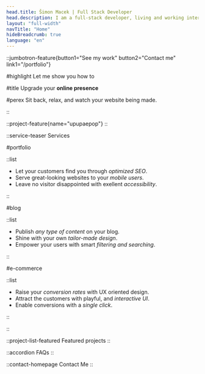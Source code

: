 ```yaml
---
head.title: Šimon Macek | Full Stack Developer
head.description: I am a full-stack developer, living and working internationally. I build websites for individuals and small businesses.
layout: "full-width"
navTitle: "Home"
hideBreadcrumb: true
language: "en"
---
```


::jumbotron-feature{button1="See my work" button2="Contact me" link1="/portfolio"}

#highlight
Let me show you how to

#title
Upgrade your **online presence**

#perex
Sit back, relax, and watch your website being made.

::

::project-feature{name="upupaepop"}
::

::service-teaser
Services

#portfolio

::list

- Let your customers find you through _optimized SEO_.
- Serve great-looking websites to your _mobile users_.
- Leave no visitor disappointed with exellent _accessibility_.

::

#blog

::list

- Publish _any type of content_ on your blog.
- Shine with your own _tailor-made design_.
- Empower your users with smart _filtering and searching_.

::

#e-commerce

::list

- Raise your _conversion rates_ with UX oriented design.
- Attract the customers with playful, and _interactive UI_.
- Enable conversions with a _single click_.

::

::

::project-list-featured
Featured projects
::

::accordion
FAQs
::

::contact-homepage
Contact Me
::
